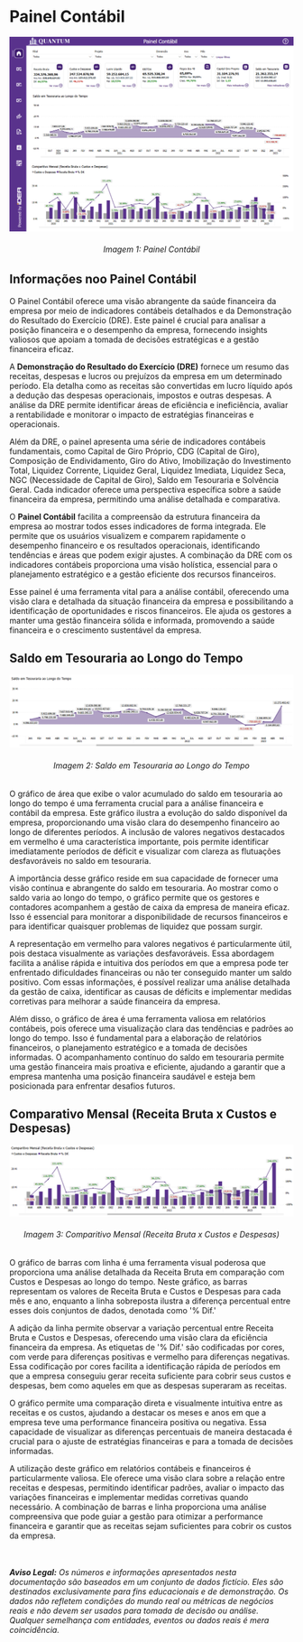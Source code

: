 # Painel Contábil

<div align="center">
  <img src="../../assets/con/con_home.png" alt="Painel Contábil">
  <h6>Imagem 1: Painel Contábil</h6>
</div>

## Informações noo Painel Contábil

O Painel Contábil oferece uma visão abrangente da saúde financeira da empresa por meio de indicadores contábeis detalhados e da Demonstração do Resultado do Exercício (DRE). Este painel é crucial para analisar a posição financeira e o desempenho da empresa, fornecendo insights valiosos que apoiam a tomada de decisões estratégicas e a gestão financeira eficaz.

A **Demonstração do Resultado do Exercício (DRE)** fornece um resumo das receitas, despesas e lucros ou prejuízos da empresa em um determinado período. Ela detalha como as receitas são convertidas em lucro líquido após a dedução das despesas operacionais, impostos e outras despesas. A análise da DRE permite identificar áreas de eficiência e ineficiência, avaliar a rentabilidade e monitorar o impacto de estratégias financeiras e operacionais.

Além da DRE, o painel apresenta uma série de indicadores contábeis fundamentais, como Capital de Giro Próprio, CDG (Capital de Giro), Composição de Endividamento, Giro do Ativo, Imobilização do Investimento Total, Liquidez Corrente, Liquidez Geral, Liquidez Imediata, Liquidez Seca, NGC (Necessidade de Capital de Giro), Saldo em Tesouraria e Solvência Geral. Cada indicador oferece uma perspectiva específica sobre a saúde financeira da empresa, permitindo uma análise detalhada e comparativa.

O **Painel Contábil** facilita a compreensão da estrutura financeira da empresa ao mostrar todos esses indicadores de forma integrada. Ele permite que os usuários visualizem e comparem rapidamente o desempenho financeiro e os resultados operacionais, identificando tendências e áreas que podem exigir ajustes. A combinação da DRE com os indicadores contábeis proporciona uma visão holística, essencial para o planejamento estratégico e a gestão eficiente dos recursos financeiros.

Esse painel é uma ferramenta vital para a análise contábil, oferecendo uma visão clara e detalhada da situação financeira da empresa e possibilitando a identificação de oportunidades e riscos financeiros. Ele ajuda os gestores a manter uma gestão financeira sólida e informada, promovendo a saúde financeira e o crescimento sustentável da empresa.

## Saldo em Tesouraria ao Longo do Tempo

<div align="center">
  <img src="../../assets/con/con_h_saldo.png" alt="Saldo em Tesouraria ao Longo do Tempo">
  <h6>Imagem 2: Saldo em Tesouraria ao Longo do Tempo</h6>
</div>

O gráfico de área que exibe o valor acumulado do saldo em tesouraria ao longo do tempo é uma ferramenta crucial para a análise financeira e contábil da empresa. Este gráfico ilustra a evolução do saldo disponível da empresa, proporcionando uma visão clara do desempenho financeiro ao longo de diferentes períodos. A inclusão de valores negativos destacados em vermelho é uma característica importante, pois permite identificar imediatamente períodos de déficit e visualizar com clareza as flutuações desfavoráveis no saldo em tesouraria.

A importância desse gráfico reside em sua capacidade de fornecer uma visão contínua e abrangente do saldo em tesouraria. Ao mostrar como o saldo varia ao longo do tempo, o gráfico permite que os gestores e contadores acompanhem a gestão de caixa da empresa de maneira eficaz. Isso é essencial para monitorar a disponibilidade de recursos financeiros e para identificar quaisquer problemas de liquidez que possam surgir.

A representação em vermelho para valores negativos é particularmente útil, pois destaca visualmente as variações desfavoráveis. Essa abordagem facilita a análise rápida e intuitiva dos períodos em que a empresa pode ter enfrentado dificuldades financeiras ou não ter conseguido manter um saldo positivo. Com essas informações, é possível realizar uma análise detalhada da gestão de caixa, identificar as causas de déficits e implementar medidas corretivas para melhorar a saúde financeira da empresa.

Além disso, o gráfico de área é uma ferramenta valiosa em relatórios contábeis, pois oferece uma visualização clara das tendências e padrões ao longo do tempo. Isso é fundamental para a elaboração de relatórios financeiros, o planejamento estratégico e a tomada de decisões informadas. O acompanhamento contínuo do saldo em tesouraria permite uma gestão financeira mais proativa e eficiente, ajudando a garantir que a empresa mantenha uma posição financeira saudável e esteja bem posicionada para enfrentar desafios futuros.

## Comparativo Mensal (Receita Bruta x Custos e Despesas)

<div align="center">
  <img src="../../assets/con/con_h_mensal.png" alt="Comparitivo Mensal (Receita Bruta x Custos e Despesas)">
  <h6>Imagem 3: Comparitivo Mensal (Receita Bruta x Custos e Despesas)</h6>
</div>

O gráfico de barras com linha é uma ferramenta visual poderosa que proporciona uma análise detalhada da Receita Bruta em comparação com Custos e Despesas ao longo do tempo. Neste gráfico, as barras representam os valores de Receita Bruta e Custos e Despesas para cada mês e ano, enquanto a linha sobreposta ilustra a diferença percentual entre esses dois conjuntos de dados, denotada como '% Dif.'

A adição da linha permite observar a variação percentual entre Receita Bruta e Custos e Despesas, oferecendo uma visão clara da eficiência financeira da empresa. As etiquetas de '% Dif.' são codificadas por cores, com verde para diferenças positivas e vermelho para diferenças negativas. Essa codificação por cores facilita a identificação rápida de períodos em que a empresa conseguiu gerar receita suficiente para cobrir seus custos e despesas, bem como aqueles em que as despesas superaram as receitas.

O gráfico permite uma comparação direta e visualmente intuitiva entre as receitas e os custos, ajudando a destacar os meses e anos em que a empresa teve uma performance financeira positiva ou negativa. Essa capacidade de visualizar as diferenças percentuais de maneira destacada é crucial para o ajuste de estratégias financeiras e para a tomada de decisões informadas.

A utilização deste gráfico em relatórios contábeis e financeiros é particularmente valiosa. Ele oferece uma visão clara sobre a relação entre receitas e despesas, permitindo identificar padrões, avaliar o impacto das variações financeiras e implementar medidas corretivas quando necessário. A combinação de barras e linha proporciona uma análise compreensiva que pode guiar a gestão para otimizar a performance financeira e garantir que as receitas sejam suficientes para cobrir os custos da empresa.


<br><br>
***Aviso Legal:** Os números e informações apresentados nesta documentação são baseados em um conjunto de dados fictício. Eles são destinados exclusivamente para fins educacionais e de demonstração. Os dados não refletem condições do mundo real ou métricas de negócios reais e não devem ser usados ​​para tomada de decisão ou análise. Qualquer semelhança com entidades, eventos ou dados reais é mera coincidência.*
